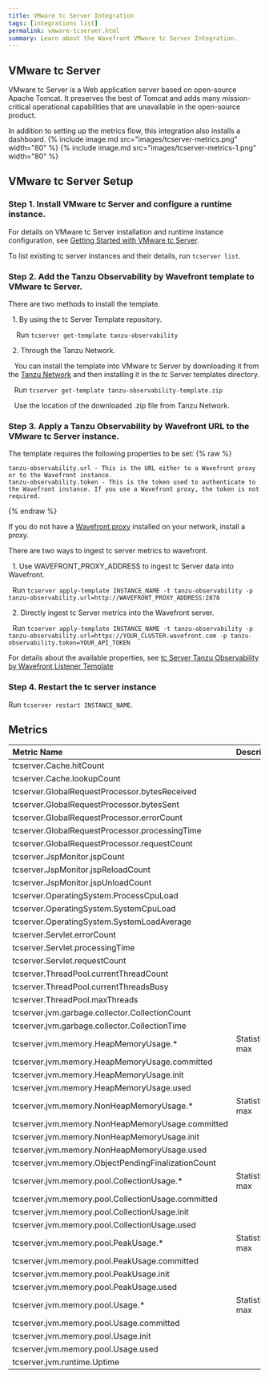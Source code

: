 ```yaml
---
title: VMware tc Server Integration
tags: [integrations list]
permalink: vmware-tcserver.html
summary: Learn about the Wavefront VMware tc Server Integration.
---
```

## VMware tc Server

VMware tc Server is a Web application server based on open-source Apache Tomcat. It preserves the best of Tomcat and adds many mission-critical operational capabilities that are unavailable in the open-source product.

In addition to setting up the metrics flow, this integration also installs a dashboard.
{% include image.md src="images/tcserver-metrics.png" width="80" %}
{% include image.md src="images/tcserver-metrics-1.png" width="80" %}

## VMware tc Server Setup



### Step 1. Install VMware tc Server and configure a runtime instance.

For details on VMware tc Server installation and runtime instance configuration, see [Getting Started with VMware tc Server](https://tcserver.docs.pivotal.io/4x/docs-tcserver/topics/about-getting-started.html).

To list existing tc server instances and their details, run `tcserver list`.


### Step 2. Add the Tanzu Observability by Wavefront template to VMware tc Server.


There are two methods to install the template.

&nbsp;&nbsp;1. By using the tc Server Template repository.

&nbsp;&nbsp;&nbsp;  Run `tcserver get-template tanzu-observability`

&nbsp;&nbsp;2. Through the Tanzu Network.

&nbsp;&nbsp;&nbsp;You can install the template into VMware tc Server by downloading it from the [Tanzu Network](https://network.tanzu.vmware.com/products/tc-server-4x-templates/)  and then installing it in the tc Server templates directory.

&nbsp;&nbsp;   Run `tcserver get-template tanzu-observability-template.zip`

&nbsp;&nbsp;  Use the location of the downloaded .zip file from Tanzu Network.


### Step 3. Apply a Tanzu Observability by Wavefront URL to the VMware tc Server instance.

The template requires the following properties to be set:
{% raw %}
```
tanzu-observability.url - This is the URL either to a Wavefront proxy or to the Wavefront instance.
tanzu-observability.token - This is the token used to authenticate to the Wavefront instance. If you use a Wavefront proxy, the token is not required.
```
{% endraw %}

If you do not have a [Wavefront proxy](https://docs.wavefront.com/proxies.html) installed on your network, install a proxy.

There are two ways to ingest tc server metrics to wavefront.

&nbsp;&nbsp;1. Use WAVEFRONT_PROXY_ADDRESS to ingest tc Server data into Wavefront.

&nbsp;&nbsp;Run `tcserver apply-template INSTANCE_NAME -t tanzu-observability -p tanzu-observability.url=http://WAVEFRONT_PROXY_ADDRESS:2878`


&nbsp;&nbsp;2. Directly ingest tc Server metrics into the Wavefront server.

&nbsp;&nbsp;Run `tcserver apply-template INSTANCE_NAME -t tanzu-observability -p tanzu-observability.url=https://YOUR_CLUSTER.wavefront.com -p tanzu-observability.token=YOUR_API_TOKEN`

For details about the available properties, see [tc Server Tanzu Observability by Wavefront Listener Template](https://tcserver.docs.pivotal.io/4x/docs-tcserver/topics/templates/tanzu-observability.html)

### Step 4. Restart the tc server instance

Run `tcserver restart INSTANCE_NAME`.





## Metrics
  

|Metric Name|Description|
| :--- | :--- |
|tcserver.Cache.hitCount||
|tcserver.Cache.lookupCount||
|tcserver.GlobalRequestProcessor.bytesReceived||
|tcserver.GlobalRequestProcessor.bytesSent||
|tcserver.GlobalRequestProcessor.errorCount||
|tcserver.GlobalRequestProcessor.processingTime||
|tcserver.GlobalRequestProcessor.requestCount||
|tcserver.JspMonitor.jspCount||
|tcserver.JspMonitor.jspReloadCount||
|tcserver.JspMonitor.jspUnloadCount||
|tcserver.OperatingSystem.ProcessCpuLoad||
|tcserver.OperatingSystem.SystemCpuLoad||
|tcserver.OperatingSystem.SystemLoadAverage||
|tcserver.Servlet.errorCount||
|tcserver.Servlet.processingTime||
|tcserver.Servlet.requestCount||
|tcserver.ThreadPool.currentThreadCount||
|tcserver.ThreadPool.currentThreadsBusy||
|tcserver.ThreadPool.maxThreads||
|tcserver.jvm.garbage.collector.CollectionCount||
|tcserver.jvm.garbage.collector.CollectionTime||
|tcserver.jvm.memory.HeapMemoryUsage.*|Statistics: max|
|tcserver.jvm.memory.HeapMemoryUsage.committed||
|tcserver.jvm.memory.HeapMemoryUsage.init||
|tcserver.jvm.memory.HeapMemoryUsage.used||
|tcserver.jvm.memory.NonHeapMemoryUsage.*|Statistics: max|
|tcserver.jvm.memory.NonHeapMemoryUsage.committed||
|tcserver.jvm.memory.NonHeapMemoryUsage.init||
|tcserver.jvm.memory.NonHeapMemoryUsage.used||
|tcserver.jvm.memory.ObjectPendingFinalizationCount||
|tcserver.jvm.memory.pool.CollectionUsage.*|Statistics: max|
|tcserver.jvm.memory.pool.CollectionUsage.committed||
|tcserver.jvm.memory.pool.CollectionUsage.init||
|tcserver.jvm.memory.pool.CollectionUsage.used||
|tcserver.jvm.memory.pool.PeakUsage.*|Statistics: max|
|tcserver.jvm.memory.pool.PeakUsage.committed||
|tcserver.jvm.memory.pool.PeakUsage.init||
|tcserver.jvm.memory.pool.PeakUsage.used||
|tcserver.jvm.memory.pool.Usage.*|Statistics: max|
|tcserver.jvm.memory.pool.Usage.committed||
|tcserver.jvm.memory.pool.Usage.init||
|tcserver.jvm.memory.pool.Usage.used||
|tcserver.jvm.runtime.Uptime||

